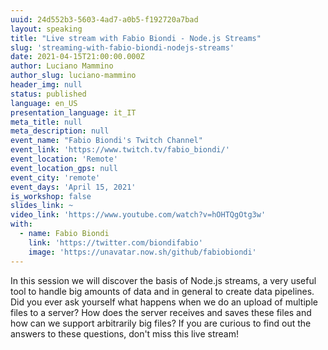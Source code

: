 ```yaml
---
uuid: 24d552b3-5603-4ad7-a0b5-f192720a7bad
layout: speaking
title: "Live stream with Fabio Biondi - Node.js Streams"
slug: 'streaming-with-fabio-biondi-nodejs-streams'
date: 2021-04-15T21:00:00.000Z
author: Luciano Mammino
author_slug: luciano-mammino
header_img: null
status: published
language: en_US
presentation_language: it_IT
meta_title: null
meta_description: null
event_name: "Fabio Biondi's Twitch Channel"
event_link: 'https://www.twitch.tv/fabio_biondi/'
event_location: 'Remote'
event_location_gps: null
event_city: 'remote'
event_days: 'April 15, 2021'
is_workshop: false
slides_link: ~
video_link: 'https://www.youtube.com/watch?v=hOHTQgOtg3w'
with:
  - name: Fabio Biondi
    link: 'https://twitter.com/biondifabio'
    image: 'https://unavatar.now.sh/github/fabiobiondi'
---
```


In this session we will discover the basis of Node.js streams, a very useful tool to handle big amounts of data and in general to create data pipelines. Did you ever ask yourself what happens when we do an upload of multiple files to a server? How does the server receives and saves these files and how can we support arbitrarily big files? If you are curious to find out the answers to these questions, don't miss this live stream!

